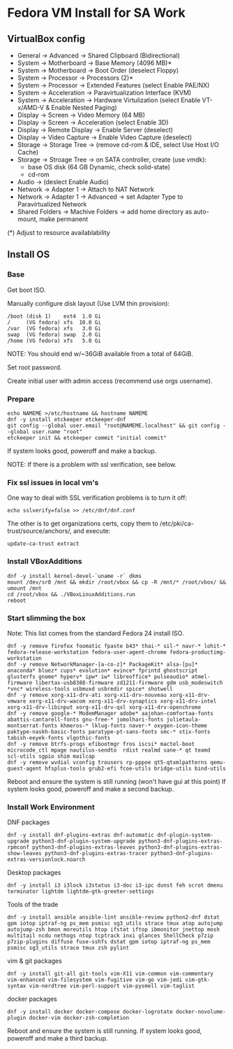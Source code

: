 # Fedora VM Install for SA Work

## VirtualBox config

* General -> Advanced -> Shared Clipboard (Bidirectional)
* System -> Motherboard -> Base Memory (4096 MB)*
* System -> Motherboard -> Boot Order (deselect Floppy)
* System -> Processor -> Processors (2)*
* System -> Processor -> Extended Features (select Enable PAE/NX)
* System -> Acceleration -> Paravirtualization Interface (KVM)
* System -> Acceleration -> Hardware Virtulization (select Enable VT-x/AMD-V & Enable Nested Paging)
* Display -> Screen -> Video Memory (64 MB)
* Display -> Screen -> Acceleration (select Enable 3D)
* Display -> Remote Display -> Enable Server (deselect)
* Display -> Video Capture -> Enable Video Capture (deselect)
* Storage -> Storage Tree -> (remove cd-rom & IDE, select Use Host I/O Cache)
* Storage -> Stroage Tree -> on SATA controller, create (use vmdk):
    * base OS disk (64 GB Dynamic, check solid-state)
    * cd-rom 
* Audio -> (deslect Enable Audio)
* Network -> Adapter 1 -> Attach to NAT Network
* Network -> Adapter 1 -> Advanced -> set Adapter Type to Paravirtualized Network
* Shared Folders -> Machive Folders -> add home directory as auto-mount, make permanent

(*) Adjust to resource availablability

## Install OS

### Base

Get boot ISO.

Manually configure disk layout (Use LVM thin provision):

    /boot (disk 1)    ext4  1.0 Gi
    /     (VG fedora) xfs  10.0 Gi
    /var  (VG fedora) xfs   3.0 Gi
    swap  (VG fedora) swap  2.0 Gi
    /home (VG fedora) xfs   5.0 Gi

NOTE: You should end w/~36GiB available from a total of 64GiB.

Set root password.

Create initial user with admin access (recommend use orgs username).

### Prepare

    echo NAMEME >/etc/hostname && hostname NAMEME
    dnf -y install etckeeper etckeeper-dnf
    git config --global user.email "root@NAMEME.localhost" && git config --global user.name "root"
    etckeeper init && etckeeper commit "initial commit"

If system looks good, poweroff and make a backup.

NOTE: If there is a problem with ssl verification, see below.

### Fix ssl issues in local vm's 

One way to deal with SSL verification problems is to turn it off:

    echo sslverify=false >> /etc/dnf/dnf.conf

The other is to get organizations certs, copy them to /etc/pki/ca-trust/source/anchors/, and execute:

    update-ca-trust extract

### Install VBoxAdditions

    dnf -y install kernel-devel-`uname -r` dkms
    mount /dev/sr0 /mnt && mkdir /root/vbox && cp -R /mnt/* /root/vbox/ && umount /mnt
    cd /root/vbox && ./VBoxLinuxAdditions.run
    reboot

### Start slimming the box

Note: This list comes from the standard Fedora 24 install ISO. 

    dnf -y remove firefox foomatic fpaste b43* thai-* sil-* navr-* lohit-* fedora-release-workstation fedora-user-agent-chrome fedora-productimg-workstation 
    dnf -y remove NetworkManager-[a-co-z]* PackageKit* alsa-[pu]* anaconda* bluez* cups* evolution* evince* fprintd ghostscript glusterfs gnome* hyperv* ipw* iw* libreoffice* pulseaudio* atmel-firmware libertas-usb8388-firmware zd1211-firmware gdm usb_modeswitch *vnc* wireless-tools usbmuxd usbredir spice* shotwell 
    dnf -y remove xorg-x11-drv-ati xorg-x11-drv-nouveau xorg-x11-drv-vmware xorg-x11-drv-wacom xorg-x11-drv-synaptics xorg-x11-drv-intel xorg-x11-drv-libinput xorg-x11-drv-qxl xorg-x11-drv-openchrome
    dnf -y remove google-* ModemManager adobe* aajohan-comfortaa-fonts abattis-cantarell-fonts gnu-free-* jomolhari-fonts julietaula-montserrat-fonts khmeros-* lklug-fonts naver-* oxygen-icon-theme paktype-naskh-basic-fonts paratype-pt-sans-fonts smc-* stix-fonts tabish-eeyek-fonts vlgothic-fonts
    dnf -y remove btrfs-progs efibootmgr fros iscsi* mactel-boot microcode_ctl mpage nautilus-sendto  rdist realmd sane-* qt teamd  scl-utils sgpio shim mailcap 
    dnf -y remove wvdial vconfig trousers rp-pppoe qt5-qtxmlpatterns qemu-guest-agent hfsplus-tools grub2-efi fcoe-utils bridge-utils bind-utils 

Reboot and ensure the system is still running (won't have gui at this point)
If system looks good, poweroff and make a second backup.

### Install Work Environment

DNF packages

    dnf -y install dnf-plugins-extras dnf-automatic dnf-plugin-system-upgrade python3-dnf-plugin-system-upgrade python3-dnf-plugins-extras-rpmconf python3-dnf-plugins-extras-leaves python3-dnf-plugins-extras-show-leaves python3-dnf-plugins-extras-tracer python3-dnf-plugins-extras-versionlock.noarch

Desktop packages

    dnf -y install i3 i3lock i3status i3-doc i3-ipc dunst feh scrot dmenu terminator lightdm lightdm-gtk-greeter-settings

Tools of the trade

    dnf -y install ansible ansible-lint ansible-review python2-dnf dstat gpm iotop iptraf-ng ps_mem psmisc sg3_utils strace tmux atop autojump autojump-zsh bmon moreutils htop ifstat iftop ibmonitor jnettop mosh multitail ncdu nethogs ntop tcptrack inxi glances ShellCheck p7zip p7zip-plugins diffuse fuse-sshfs dstat gpm iotop iptraf-ng ps_mem psmisc sg3_utils strace tmux zsh pylint

vim & git packages

    dnf -y install git-all git-tools vim-X11 vim-common vim-commentary vim-enhanced vim-filesystem vim-fugitive vim-go vim-jedi vim-gtk-syntax vim-nerdtree vim-perl-support vim-pysmell vim-taglist

docker packages

    dnf -y install docker docker-compose docker-logrotate docker-novolume-plugin docker-vim docker-zsh-completion


Reboot and ensure the system is still running.
If system looks good, poweroff and make a third backup.


